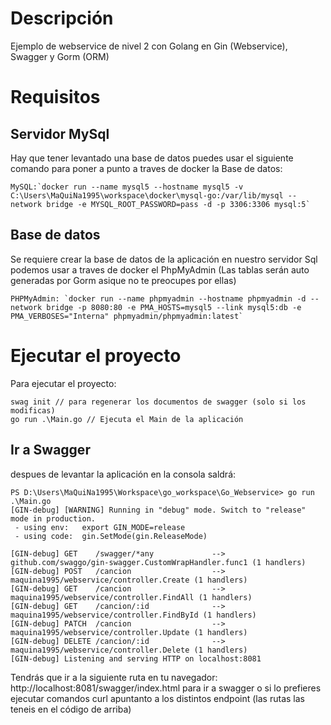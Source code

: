 # Descripción
Ejemplo de webservice de nivel 2 con Golang en Gin (Webservice), Swagger y Gorm (ORM)

# Requisitos

## Servidor MySql
Hay que tener levantado una base de datos puedes usar el siguiente comando para poner a punto a traves de docker la Base de datos:
```
MySQL:`docker run --name mysql5 --hostname mysql5 -v C:\Users\MaQuiNa1995\workspace\docker\mysql-go:/var/lib/mysql --network bridge -e MYSQL_ROOT_PASSWORD=pass -d -p 3306:3306 mysql:5`
```

## Base de datos 
Se requiere crear la base de datos de la aplicación en nuestro servidor Sql podemos usar a traves de docker el PhpMyAdmin (Las tablas serán auto generadas por Gorm asique no te preocupes por ellas)

```
PHPMyAdmin: `docker run --name phpmyadmin --hostname phpmyadmin -d --network bridge -p 8080:80 -e PMA_HOSTS=mysql5 --link mysql5:db -e PMA_VERBOSES="Interna" phpmyadmin/phpmyadmin:latest`
```

# Ejecutar el proyecto
Para ejecutar el proyecto:

```
swag init // para regenerar los documentos de swagger (solo si los modificas)
go run .\Main.go // Ejecuta el Main de la aplicación
```

## Ir a Swagger
despues de levantar la aplicación en la consola saldrá:
```
PS D:\Users\MaQuiNa1995\Workspace\go_workspace\Go_Webservice> go run .\Main.go
[GIN-debug] [WARNING] Running in "debug" mode. Switch to "release" mode in production.
 - using env:   export GIN_MODE=release
 - using code:  gin.SetMode(gin.ReleaseMode)

[GIN-debug] GET    /swagger/*any             --> github.com/swaggo/gin-swagger.CustomWrapHandler.func1 (1 handlers)
[GIN-debug] POST   /cancion                  --> maquina1995/webservice/controller.Create (1 handlers)
[GIN-debug] GET    /cancion                  --> maquina1995/webservice/controller.FindAll (1 handlers)
[GIN-debug] GET    /cancion/:id              --> maquina1995/webservice/controller.FindById (1 handlers)
[GIN-debug] PATCH  /cancion                  --> maquina1995/webservice/controller.Update (1 handlers)
[GIN-debug] DELETE /cancion/:id              --> maquina1995/webservice/controller.Delete (1 handlers)
[GIN-debug] Listening and serving HTTP on localhost:8081
```
Tendrás que ir a la siguiente ruta en tu navegador: http://localhost:8081/swagger/index.html para ir a swagger
o si lo prefieres ejecutar comandos curl apuntanto a los distintos endpoint (las rutas las teneis en el código de arriba)
